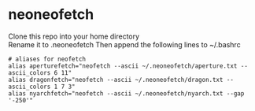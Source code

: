 # neoneofetch
Clone this repo into your home directory  
Rename it to .neoneofetch
Then append the following lines to ~/.bashrc
```
# aliases for neofetch
alias aperturefetch="neofetch --ascii ~/.neoneofetch/aperture.txt --ascii_colors 6 11"
alias dragonfetch="neofetch --ascii ~/.neoneofetch/dragon.txt --ascii_colors 1 7 3"
alias nyarchfetch="neofetch --ascii ~/.neoneofetch/nyarch.txt --gap '-250'"
```
